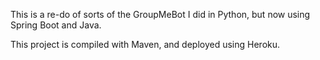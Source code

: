 This is a re-do of sorts of the GroupMeBot I did in Python, but now using Spring Boot and Java.

This project is compiled with Maven, and deployed using Heroku.
